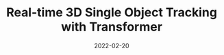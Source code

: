 ---
title: "Real-time 3D Single Object Tracking with Transformer"
excerpt: 'Jiayao Shan†, Sifan Zhou†, **Yubo Cui†**, Zheng Fang. **IEEE TMM**'
collection: publications
permalink: /publication/ptt_tmm
date: 2022-02-20
# venue: 'IEEE Transactions on Multimedia (TMM)'
paperurl: '/files/PTT_TMM.pdf'
link: 'https://ieeexplore.ieee.org/document/9695195'
github: 'https://github.com/shanjiayao/PTT'
# citation: 'J. Shan, S. Zhou, Y. Cui and Z. Fang, "Real-Time 3D Single Object Tracking With Transformer," in IEEE Transactions on Multimedia, vol. 25, pp. 2339-2353, 2023, doi: 10.1109/TMM.2022.3146714.'
---